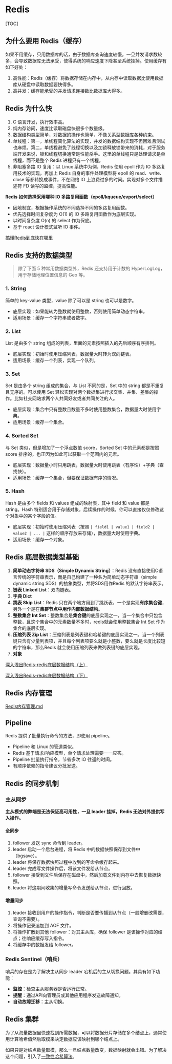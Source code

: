 # Redis

[TOC]

## 为什么要用 Redis（缓存）

如果不用缓存，只用数据库的话，由于数据库查询速度较慢，一旦并发请求数较多，会导致数据库无法承受，使得系统的响应速度下降甚至系统挂掉。使用缓存有如下好处：

1. 高性能：Redis（缓存）将数据存储在内存中，从内存中读取数据比使用数据库从硬盘中读取数据要快得多。
2. 高并发：缓存能承受的并发请求连接数比数据库大得多。

## Redis 为什么快

1. C 语言开发，执行效率高。
2. 纯内存访问，速度比读取磁盘快很多个数量级。
3. 数据结构类型简单，对数据的操作也简单，不像关系型数据库各种约束。
4. 单线程：第一，单线程简化算法的实现，并发的数据结构实现不但困难且测试也麻烦。第二，单线程避免了线程切换以及加锁释放锁带来的消耗，对于服务端开发来说，锁和线程切换通常是性能杀手。这里的单线程只是处理请求是单线程，而不是整个 Redis 进程只有一个线程。
5. 非阻塞多路 IO 复用：以 Linux 系统中为例，Redis 使用 epoll 作为 IO 多路复用技术的实现，再加上 Redis 自身的事件处理模型将 epoll 的 read、write、close 等都转换成事件，不在网络 IO 上浪费过多的时间。实现对多个文件描述符 FD 读写的监控，提高性能。

**Redis 如何选择采用哪种 IO 多路复用函数（epoll/kqueue/evport/select）**

- 因地制宜，根据操作系统的不同选择不同的多路复用函数。
- 优先选择时间复杂度为 O(1) 的 IO 多路复用函数作为底层实现。
- 以时间复杂度 O(n) 的 select 作为保底。
- 基于 react 设计模式监听 IO 事件。

[搞懂Redis到底快在哪里](https://mp.weixin.qq.com/s?__biz=MjM5NTY1MjY0MQ==&mid=2650745383&idx=3&sn=c7546a9ad8d23a51505f332d428fec34&chksm=befebf698989367ffff100dcde67785d1fbeceff4c814fba2a93443c967d39775b58cd78c92f&mpshare=1&scene=1&srcid=#rd)

## Redis 支持的数据类型

> 除了下面 5 种常用数据类型外，Redis 还支持用于计数的 HyperLogLog，用于存储地理位置信息的 Geo 等。

### 1. String

简单的 key-value 类型，value 除了可以是 string 也可以是数字。

- 底层实现：如果能转为整数就使用整数，否则使用简单动态字符串。
- 适用场景：缓存一个字符串或者数字。

### 2. List

List 是由多个 string 组成的列表，里面的元素按照插入的先后顺序有序排列。

- 底层实现：初始时使用压缩列表，数据量大时转为双向链表。
- 适用场景：缓存一个列表，实现一个队列。

### 3. Set

Set 是由多个 string 组成的集合，与 List 不同的是，Set 中的 string 都是不重复且无序的。可以使用 Set 轻松实现对两个数据集进行求交集、并集、差集的操作。比如社交网站求两个人共同好友或者共同关注的人。

- 底层实现：集合中只有整数且数量不多时使用整数集合，数据量大时使用字典。
- 适用场景：缓存一个集合。

### 4. Sorted Set

与 Set 类似，但是增加了一个浮点数值 score，Sorted Set 中的元素都是按照 score 排序的，也正因为如此可以获取一个范围内的元素。

- 底层实现：数据量小时只用跳表，数据量大时使用跳表（有序性）+字典（查找快）。
- 适用场景：缓存一个集合，但要保证数据有序的情况。

### 5. Hash

Hash 是由多个 fields 和 values 组成的映射表，其中 field 和 value 都是 string。Hash 特别适合用于存储对象，后续操作的时候，你可以直接仅仅修改这个对象中的某个字段的值。

- 底层实现：初始时使用压缩列表（按照 `| field1 | value1 | field2 | value2 | ... |` 这样的顺序存放来存储），数据量大时使用字典。
- 适用场景：缓存一个对象。

## Redis 底层数据类型基础

1. **简单动态字符串 SDS（Simple Dynamic String）**：Redis 没有直接使用C语言传统的字符串表示，而是自己构建了一种名为简单动态字符串（simple dynamic string SDS）的抽象类型，并将SDS用作Redis 的默认字符串表示。
2. **链表 Linked List**：双向链表。
3. **字典 Dict**
4. **跳表 Skip List**：Redis 只在两个地方用到了跳跃表，一个是实现**有序集合键**，另外一个是在**集群节点中用作内部数据结构**。
5. **整数集合 Int Set**：整数集合是**集合键**的底层实现之一，当一个集合中只包含整数，且这个集合中的元素数量不多时，redis就会使用整数集合 Int Set 作为集合的底层实现。
6. **压缩列表 Zip List**：压缩列表是列表键和哈希键的底层实现之一。当一个列表键只含有少量列表项，并且每个列表项要么就是小整数，要么就是长度比较短的字符串，那么Redis 就会使用压缩列表来做列表键的底层实现。
7. **对象**

[深入浅出Redis-redis底层数据结构（上）](https://www.cnblogs.com/jaycekon/p/6227442.html)

[深入浅出Redis-redis底层数据结构（下）](https://www.cnblogs.com/jaycekon/p/6277653.html)

## Redis 内存管理

[Redis内存管理.md](Redis内存管理.md)

## Pipeline

Redis 提供了批量执行命令的方法，即使用 pipeline。

- Pipeline 和 Linux 的管道类似。
- Redis 基于请求/响应模型，单个请求处理需要一一应答。
- Pipeline 批量执行指令，节省多次 IO 往返的时间。
- 有顺序依赖的指令建议分批发送。

## Redis 的同步机制

### 主从同步

**主从模式的弊端是无法保证高可用性，一旦 leader 挂掉，Redis 无法对外提供写入操作。**

#### 全同步

1. follower 发送 sync 命令到 leader。
2. leader 启动一个后台进程，将 Redis 中的数据快照保存到文件中（bgsave）。
3. leader 将保存数据快照过程中收到的写命令缓存起来。
4. leader 完成写文件操作后，将该文件发给从节点。
5. follower 接受到文件后保存在磁盘中，然后加载文件到内存中去恢复数据快照。
6. leader 将这期间收集的增量写命令发送给从节点，进行回放。

#### 增量同步

1. leader 接收到用户的操作指令，判断是否要传播到从节点（一般增删改需要，查询不需要）。
2. 将操作记录追加到 AOF 文件。
3. 将操作扩散到其他 follower：对其主从库，确保 follower 是该操作对应的结点；往响应缓存写入指令。
4. 将缓存中的数据发给 follower。

### Redis Sentinel（哨兵）

哨兵的存在是为了解决主从同步 leader 宕机后的主从切换问题。其具有如下功能：

- **监控**：检查主从服务器是否运行正常。
- **提醒**：通过API向管理员或其他应用程序发送故障通知。
- **自动故障迁移**：主从切换。

## Redis 集群

为了从海量数据里快速找到所需数据，可以将数据分片存储在多个结点上，通常使用计算哈希值然后取模来决定数据应该映射到哪个结点上。

如果只是对结点数量取模，那么一旦结点数量改变，数据映射就会出错。为了解决这个问题，引入了[一致性哈希算法](../数据结构与算法/一致性哈希算法.md)。
